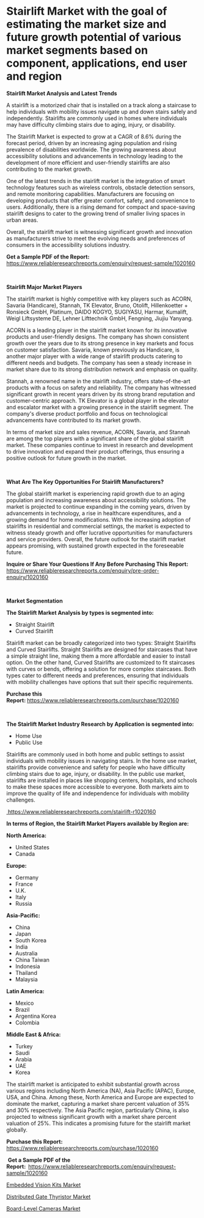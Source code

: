 <p><h1>Stairlift Market with the goal of estimating the market size and future growth potential of various market segments based on component, applications, end user and region</h1></p><p><strong>Stairlift Market Analysis and Latest Trends</strong></p>
<p><p>A stairlift is a motorized chair that is installed on a track along a staircase to help individuals with mobility issues navigate up and down stairs safely and independently. Stairlifts are commonly used in homes where individuals may have difficulty climbing stairs due to aging, injury, or disability.</p><p>The Stairlift Market is expected to grow at a CAGR of 8.6% during the forecast period, driven by an increasing aging population and rising prevalence of disabilities worldwide. The growing awareness about accessibility solutions and advancements in technology leading to the development of more efficient and user-friendly stairlifts are also contributing to the market growth.</p><p>One of the latest trends in the stairlift market is the integration of smart technology features such as wireless controls, obstacle detection sensors, and remote monitoring capabilities. Manufacturers are focusing on developing products that offer greater comfort, safety, and convenience to users. Additionally, there is a rising demand for compact and space-saving stairlift designs to cater to the growing trend of smaller living spaces in urban areas.</p><p>Overall, the stairlift market is witnessing significant growth and innovation as manufacturers strive to meet the evolving needs and preferences of consumers in the accessibility solutions industry.</p></p>
<p><strong>Get a Sample PDF of the Report:&nbsp;</strong> <a href="https://www.reliableresearchreports.com/enquiry/request-sample/1020160">https://www.reliableresearchreports.com/enquiry/request-sample/1020160</a></p>
<p>&nbsp;</p>
<p><strong>Stairlift Major Market Players</strong></p>
<p><p>The stairlift market is highly competitive with key players such as ACORN, Savaria (Handicare), Stannah, TK Elevator, Bruno, Otolift, Hillenkoetter + Ronsieck GmbH, Platinum, DAIDO KOGYO, SUGIYASU, Harmar, Kumalift, Weigl Liftsysteme DE, Lehner Lifttechnik GmbH, Fengning, Jiujiu Yanyang. </p><p>ACORN is a leading player in the stairlift market known for its innovative products and user-friendly designs. The company has shown consistent growth over the years due to its strong presence in key markets and focus on customer satisfaction. Savaria, known previously as Handicare, is another major player with a wide range of stairlift products catering to different needs and budgets. The company has seen a steady increase in market share due to its strong distribution network and emphasis on quality.</p><p>Stannah, a renowned name in the stairlift industry, offers state-of-the-art products with a focus on safety and reliability. The company has witnessed significant growth in recent years driven by its strong brand reputation and customer-centric approach. TK Elevator is a global player in the elevator and escalator market with a growing presence in the stairlift segment. The company's diverse product portfolio and focus on technological advancements have contributed to its market growth.</p><p>In terms of market size and sales revenue, ACORN, Savaria, and Stannah are among the top players with a significant share of the global stairlift market. These companies continue to invest in research and development to drive innovation and expand their product offerings, thus ensuring a positive outlook for future growth in the market.</p></p>
<p>&nbsp;</p>
<p><strong>What Are The Key Opportunities For Stairlift Manufacturers?</strong></p>
<p><p>The global stairlift market is experiencing rapid growth due to an aging population and increasing awareness about accessibility solutions. The market is projected to continue expanding in the coming years, driven by advancements in technology, a rise in healthcare expenditures, and a growing demand for home modifications. With the increasing adoption of stairlifts in residential and commercial settings, the market is expected to witness steady growth and offer lucrative opportunities for manufacturers and service providers. Overall, the future outlook for the stairlift market appears promising, with sustained growth expected in the foreseeable future.</p></p>
<p><strong>Inquire or Share Your Questions If Any Before Purchasing This Report:</strong> <a href="https://www.reliableresearchreports.com/enquiry/pre-order-enquiry/1020160">https://www.reliableresearchreports.com/enquiry/pre-order-enquiry/1020160</a></p>
<p>&nbsp;</p>
<p><strong>Market Segmentation</strong></p>
<p><strong>The Stairlift Market Analysis by types is segmented into:</strong></p>
<p><ul><li>Straight Stairlift</li><li>Curved Stairlift</li></ul></p>
<p><p>Stairlift market can be broadly categorized into two types: Straight Stairlifts and Curved Stairlifts. Straight Stairlifts are designed for staircases that have a simple straight line, making them a more affordable and easier to install option. On the other hand, Curved Stairlifts are customized to fit staircases with curves or bends, offering a solution for more complex staircases. Both types cater to different needs and preferences, ensuring that individuals with mobility challenges have options that suit their specific requirements.</p></p>
<p><strong>Purchase this Report:&nbsp;</strong><a href="https://www.reliableresearchreports.com/purchase/1020160">https://www.reliableresearchreports.com/purchase/1020160</a></p>
<p>&nbsp;</p>
<p><strong>The Stairlift Market Industry Research by Application is segmented into:</strong></p>
<p><ul><li>Home Use</li><li>Public Use</li></ul></p>
<p><p>Stairlifts are commonly used in both home and public settings to assist individuals with mobility issues in navigating stairs. In the home use market, stairlifts provide convenience and safety for people who have difficulty climbing stairs due to age, injury, or disability. In the public use market, stairlifts are installed in places like shopping centers, hospitals, and schools to make these spaces more accessible to everyone. Both markets aim to improve the quality of life and independence for individuals with mobility challenges.</p></p>
<p><a href="https://www.reliableresearchreports.com/stairlift-r1020160">&nbsp;https://www.reliableresearchreports.com/stairlift-r1020160</a></p>
<p><strong>In terms of Region, the Stairlift Market Players available by Region are:</strong></p>
<p>
    <p> <strong> North America: </strong>
        <ul>
            <li>United States</li>
            <li>Canada</li>
        </ul>
        </p> 
    <p> <strong> Europe: </strong>
        <ul>
            <li>Germany</li>
            <li>France</li>
            <li>U.K.</li>
            <li>Italy</li>
            <li>Russia</li>
        </ul>
        </p> 
    <p> <strong> Asia-Pacific: </strong>
        <ul>
            <li>China</li>
            <li>Japan</li>
            <li>South Korea</li>
            <li>India</li>
            <li>Australia</li>
            <li>China Taiwan</li>
            <li>Indonesia</li>
            <li>Thailand</li>
            <li>Malaysia</li>
        </ul>
        </p> 
    <p> <strong> Latin America: </strong>
        <ul>
            <li>Mexico</li>
            <li>Brazil</li>
            <li>Argentina Korea</li>
            <li>Colombia</li>
        </ul>
        </p> 
    <p> <strong> Middle East & Africa: </strong>
        <ul>
            <li>Turkey</li>
            <li>Saudi</li>
            <li>Arabia</li>
            <li>UAE</li>
            <li>Korea</li>
        </ul>
    </p>
    </p>
<p><p>The stairlift market is anticipated to exhibit substantial growth across various regions including North America (NA), Asia Pacific (APAC), Europe, USA, and China. Among these, North America and Europe are expected to dominate the market, capturing a market share percent valuation of 35% and 30% respectively. The Asia Pacific region, particularly China, is also projected to witness significant growth with a market share percent valuation of 25%. This indicates a promising future for the stairlift market globally.</p></p>
<p><strong>Purchase this Report: </strong><a href="https://www.reliableresearchreports.com/purchase/1020160">https://www.reliableresearchreports.com/purchase/1020160</a></p>
<p>&nbsp;<strong>Get a Sample PDF of the Report:&nbsp;&nbsp;</strong><a href="https://www.reliableresearchreports.com/enquiry/request-sample/1020160">https://www.reliableresearchreports.com/enquiry/request-sample/1020160</a></p>
<p><strong></strong></p>
<p><p><a href="https://github.com/GroverBarry/Market-Research-Report-List-6/blob/main/embedded-vision-kits-market.md">Embedded Vision Kits Market</a></p><p><a href="https://github.com/nyahMertz1928/Market-Research-Report-List-1/blob/main/distributed-gate-thyristor-market.md">Distributed Gate Thyristor Market</a></p><p><a href="https://github.com/widyafarer/Market-Research-Report-List-1/blob/main/board-level-cameras-market.md">Board-Level Cameras Market</a></p></p>
